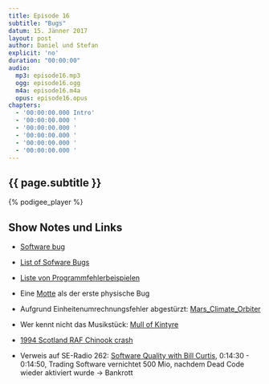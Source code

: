 ```yaml
---
title: Episode 16
subtitle: "Bugs"
datum: 15. Jänner 2017
layout: post
author: Daniel und Stefan
explicit: 'no'
duration: "00:00:00"
audio:
  mp3: episode16.mp3
  ogg: episode16.ogg
  m4a: episode16.m4a
  opus: episode16.opus
chapters:
  - '00:00:00.000 Intro'
  - '00:00:00.000 '
  - '00:00:00.000 '
  - '00:00:00.000 '
  - '00:00:00.000 '
  - '00:00:00.000 '
---
```


## {{ page.subtitle }}

{% podigee_player %}

## Show Notes und Links

* [Software bug](https://en.wikipedia.org/wiki/Software_bug)
* [List of Sofware Bugs](https://en.wikipedia.org/wiki/List_of_software_bugs)
* [Liste von Programmfehlerbeispielen](https://de.wikipedia.org/wiki/Liste_von_Programmfehlerbeispielen)

* Eine [Motte](https://en.wikipedia.org/wiki/File:H96566k.jpg) als der erste physische Bug
* Aufgrund Einheitenumrechnungsfehler abgestürzt: [Mars_Climate_Orbiter](https://de.wikipedia.org/wiki/Mars_Climate_Orbiter)
* Wer kennt nicht das Musikstück: [Mull of Kintyre](https://www.youtube.com/watch?v=K5626WzsfMw)
* [1994 Scotland RAF Chinook crash](https://en.wikipedia.org/wiki/1994_Scotland_RAF_Chinook_crash)
* Verweis auf SE-Radio 262: [Software Quality with Bill Curtis](https://alpha.panoptikum.io/episodes/player/34274#t=870/), 0:14:30 - 0:14:50, Trading Software vernichtet 500 Mio, nachdem Dead Code wieder aktiviert wurde -> Bankrott